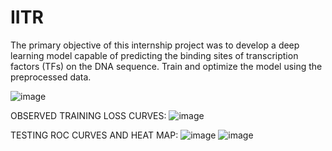 # IITR
The primary objective of this internship project was to develop a deep learning model capable of predicting the binding sites of transcription factors (TFs) on the DNA sequence.  Train and optimize the model using the preprocessed data.

![image](https://github.com/jyotthesia/IITR/assets/73581269/68f79177-12e8-481d-ac0e-b494f50badd6)

OBSERVED TRAINING LOSS CURVES:
![image](https://github.com/jyotthesia/IITR/assets/73581269/aedf23c4-f741-4bdc-b52f-9a4acdfcc89f)

TESTING ROC CURVES AND HEAT MAP:
![image](https://github.com/jyotthesia/IITR/assets/73581269/67b8fac7-77ce-46ef-9f8a-9c6319aa9747)
![image](https://github.com/jyotthesia/IITR/assets/73581269/7db41c3f-0317-415f-9f42-d9c08566ff15)



